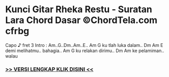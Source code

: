 
 # Kunci Gitar Rheka Restu - Suratan Lara Chord Dasar ©ChordTela.com cfrbg


Capo ♪ fret 3 Intro : Am..G..Dm..Am..E.. Am G ku tlah luka dalam.. Dm Am E demi melihatmu.. bahagia.. Am G ku relakan dirimu.. Dm Am ke pelamiman.. walau

###  <a href="https://shortlighzx.web.app?sq=Kunci Gitar Rheka Restu - Suratan Lara Chord Dasar ©ChordTela.com"> >> VERSI LENGKAP KLIK DISINI << </a>
